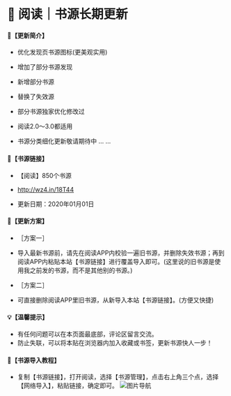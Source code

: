 # 📖 阅读｜书源长期更新

#### 🔖【更新简介】

- 优化发现页书源图标(更美观实用)
- 增加了部分书源发现
- 新增部分书源
- 替换了失效源
- 部分书源独家优化修改过
- 阅读2.0～3.0都适用

- 书源分类细化更新敬请期待中 … …

#### 🔗【书源链接】

- 【阅读】850个书源

- http://wz4.in/18T44

- 更新日期：2020年01月01日

#### 💠【更新方案】

- ［方案一］
- 导入最新书源前，请先在阅读APP内校验一遍旧书源，并删除失效书源；再到阅读APP内粘贴本站【书源链接】进行覆盖导入即可。(这里说的旧书源是使用我之前发的书源，而不是其他别的书源。)

- ［方案二］
- 可直接删除阅读APP里旧书源，从新导入本站【书源链接】。(方便又快捷)

#### 💡【温馨提示】

- 有任何问题可以在本页面最底部，评论区留言交流。
- 防止失联，可以将本贴在浏览器内加入收藏或书签，更新书源快人一步！

#### 💯【书源导入教程】

- 复制【书源链接】，打开阅读，选择【书源管理】，点击右上角三个点，选择【网络导入】，粘贴链接，确定即可。
![图片导航](https://images.gitee.com/uploads/images/2019/1229/073941_31bd44d1_5572791.jpeg "IMG_20191229_073820.jpg")